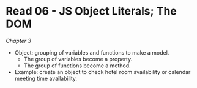 # Read 06 - JS Object Literals; The DOM

*Chapter 3*

  - Object: grouping of variables and functions to make a model. 
    - The group of variables become a property.
    - The group of functions become a method.
  - Example: create an object to check hotel room availability or calendar meeting time availability.

  